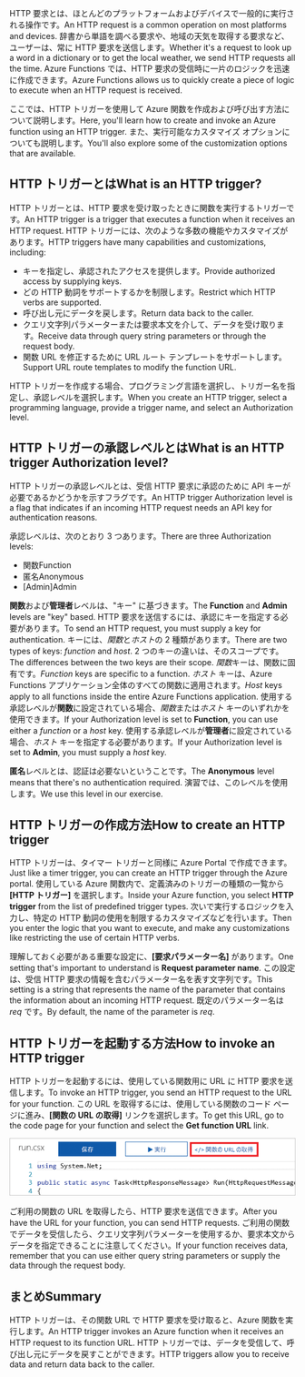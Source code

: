 <span data-ttu-id="0135b-101">HTTP 要求とは、ほとんどのプラットフォームおよびデバイスで一般的に実行される操作です。</span><span class="sxs-lookup"><span data-stu-id="0135b-101">An HTTP request is a common operation on most platforms and devices.</span></span> <span data-ttu-id="0135b-102">辞書から単語を調べる要求や、地域の天気を取得する要求など、ユーザーは、常に HTTP 要求を送信します。</span><span class="sxs-lookup"><span data-stu-id="0135b-102">Whether it's a request to look up a word in a dictionary or to get the local weather, we send HTTP requests all the time.</span></span> <span data-ttu-id="0135b-103">Azure Functions では、HTTP 要求の受信時に一片のロジックを迅速に作成できます。</span><span class="sxs-lookup"><span data-stu-id="0135b-103">Azure Functions allows us to quickly create a piece of logic to execute when an HTTP request is received.</span></span>  

<span data-ttu-id="0135b-104">ここでは、HTTP トリガーを使用して Azure 関数を作成および呼び出す方法について説明します。</span><span class="sxs-lookup"><span data-stu-id="0135b-104">Here, you'll learn how to create and invoke an Azure function using an HTTP trigger.</span></span> <span data-ttu-id="0135b-105">また、実行可能なカスタマイズ オプションについても説明します。</span><span class="sxs-lookup"><span data-stu-id="0135b-105">You'll also explore some of the customization options that are available.</span></span>

## <a name="what-is-an-http-trigger"></a><span data-ttu-id="0135b-106">HTTP トリガーとは</span><span class="sxs-lookup"><span data-stu-id="0135b-106">What is an HTTP trigger?</span></span>

<span data-ttu-id="0135b-107">HTTP トリガーとは、HTTP 要求を受け取ったときに関数を実行するトリガーです。</span><span class="sxs-lookup"><span data-stu-id="0135b-107">An HTTP trigger is a trigger that executes a function when it receives an HTTP request.</span></span> <span data-ttu-id="0135b-108">HTTP トリガーには、次のような多数の機能やカスタマイズがあります。</span><span class="sxs-lookup"><span data-stu-id="0135b-108">HTTP triggers have many capabilities and customizations, including:</span></span>

- <span data-ttu-id="0135b-109">キーを指定し、承認されたアクセスを提供します。</span><span class="sxs-lookup"><span data-stu-id="0135b-109">Provide authorized access by supplying keys.</span></span>
- <span data-ttu-id="0135b-110">どの HTTP 動詞をサポートするかを制限します。</span><span class="sxs-lookup"><span data-stu-id="0135b-110">Restrict which HTTP verbs are supported.</span></span>
- <span data-ttu-id="0135b-111">呼び出し元にデータを戻します。</span><span class="sxs-lookup"><span data-stu-id="0135b-111">Return data back to the caller.</span></span>
- <span data-ttu-id="0135b-112">クエリ文字列パラメーターまたは要求本文を介して、データを受け取ります。</span><span class="sxs-lookup"><span data-stu-id="0135b-112">Receive data through query string parameters or through the request body.</span></span>
- <span data-ttu-id="0135b-113">関数 URL を修正するために URL ルート テンプレートをサポートします。</span><span class="sxs-lookup"><span data-stu-id="0135b-113">Support URL route templates to modify the function URL.</span></span>

<span data-ttu-id="0135b-114">HTTP トリガーを作成する場合、プログラミング言語を選択し、トリガー名を指定し、承認レベルを選択します。</span><span class="sxs-lookup"><span data-stu-id="0135b-114">When you create an HTTP trigger, select a programming language, provide a trigger name, and select an Authorization level.</span></span>

## <a name="what-is-an-http-trigger-authorization-level"></a><span data-ttu-id="0135b-115">HTTP トリガーの承認レベルとは</span><span class="sxs-lookup"><span data-stu-id="0135b-115">What is an HTTP trigger Authorization level?</span></span>

<span data-ttu-id="0135b-116">HTTP トリガーの承認レベルとは、受信 HTTP 要求に承認のために API キーが必要であるかどうかを示すフラグです。</span><span class="sxs-lookup"><span data-stu-id="0135b-116">An HTTP trigger Authorization level is a flag that indicates if an incoming HTTP request needs an API key for authentication reasons.</span></span>

<span data-ttu-id="0135b-117">承認レベルは、次のとおり 3 つあります。</span><span class="sxs-lookup"><span data-stu-id="0135b-117">There are three Authorization levels:</span></span>

- <span data-ttu-id="0135b-118">関数</span><span class="sxs-lookup"><span data-stu-id="0135b-118">Function</span></span>
- <span data-ttu-id="0135b-119">匿名</span><span class="sxs-lookup"><span data-stu-id="0135b-119">Anonymous</span></span>
- <span data-ttu-id="0135b-120">[Admin]</span><span class="sxs-lookup"><span data-stu-id="0135b-120">Admin</span></span>

<span data-ttu-id="0135b-121">**関数**および**管理者**レベルは、"キー" に基づきます。</span><span class="sxs-lookup"><span data-stu-id="0135b-121">The **Function** and **Admin** levels are "key" based.</span></span> <span data-ttu-id="0135b-122">HTTP 要求を送信するには、承認にキーを指定する必要があります。</span><span class="sxs-lookup"><span data-stu-id="0135b-122">To send an HTTP request, you must supply a key for authentication.</span></span> <span data-ttu-id="0135b-123">キーには、*関数*と*ホスト*の 2 種類があります。</span><span class="sxs-lookup"><span data-stu-id="0135b-123">There are two types of keys: *function* and *host*.</span></span> <span data-ttu-id="0135b-124">2 つのキーの違いは、そのスコープです。</span><span class="sxs-lookup"><span data-stu-id="0135b-124">The differences between the two keys are their scope.</span></span> <span data-ttu-id="0135b-125">*関数*キーは、関数に固有です。</span><span class="sxs-lookup"><span data-stu-id="0135b-125">*Function* keys are specific to a function.</span></span> <span data-ttu-id="0135b-126">*ホスト* キーは、Azure Functions アプリケーション全体のすべての関数に適用されます。</span><span class="sxs-lookup"><span data-stu-id="0135b-126">*Host* keys apply to all functions inside the entire Azure Functions application.</span></span> <span data-ttu-id="0135b-127">使用する承認レベルが**関数**に設定されている場合、*関数*または*ホスト* キーのいずれかを使用できます。</span><span class="sxs-lookup"><span data-stu-id="0135b-127">If your Authorization level is set to **Function**, you can use either a *function* or a *host* key.</span></span> <span data-ttu-id="0135b-128">使用する承認レベルが**管理者**に設定されている場合、*ホスト* キーを指定する必要があります。</span><span class="sxs-lookup"><span data-stu-id="0135b-128">If your Authorization level is set to **Admin**, you must supply a *host* key.</span></span>

<span data-ttu-id="0135b-129">**匿名**レベルとは、認証は必要ないということです。</span><span class="sxs-lookup"><span data-stu-id="0135b-129">The **Anonymous** level means that there's no authentication required.</span></span> <span data-ttu-id="0135b-130">演習では、このレベルを使用します。</span><span class="sxs-lookup"><span data-stu-id="0135b-130">We use this level in our exercise.</span></span>

## <a name="how-to-create-an-http-trigger"></a><span data-ttu-id="0135b-131">HTTP トリガーの作成方法</span><span class="sxs-lookup"><span data-stu-id="0135b-131">How to create an HTTP trigger</span></span>

<span data-ttu-id="0135b-132">HTTP トリガーは、タイマー トリガーと同様に Azure Portal で作成できます。</span><span class="sxs-lookup"><span data-stu-id="0135b-132">Just like a timer trigger, you can create an HTTP trigger through the Azure portal.</span></span> <span data-ttu-id="0135b-133">使用している Azure 関数内で、定義済みのトリガーの種類の一覧から **[HTTP トリガー]** を選択します。</span><span class="sxs-lookup"><span data-stu-id="0135b-133">Inside your Azure function, you select **HTTP trigger** from the list of predefined trigger types.</span></span> <span data-ttu-id="0135b-134">次いで実行するロジックを入力し、特定の HTTP 動詞の使用を制限するカスタマイズなどを行います。</span><span class="sxs-lookup"><span data-stu-id="0135b-134">Then you enter the logic that you want to execute, and make any customizations like restricting the use of certain HTTP verbs.</span></span> 

<span data-ttu-id="0135b-135">理解しておく必要がある重要な設定に、**[要求パラメーター名]** があります。</span><span class="sxs-lookup"><span data-stu-id="0135b-135">One setting that's important to understand is **Request parameter name**.</span></span> <span data-ttu-id="0135b-136">この設定は、受信 HTTP 要求の情報を含むパラメーター名を表す文字列です。</span><span class="sxs-lookup"><span data-stu-id="0135b-136">This setting is a string that represents the name of the parameter that contains the information about an incoming HTTP request.</span></span> <span data-ttu-id="0135b-137">既定のパラメーター名は *req* です。</span><span class="sxs-lookup"><span data-stu-id="0135b-137">By default, the name of the parameter is *req*.</span></span>

## <a name="how-to-invoke-an-http-trigger"></a><span data-ttu-id="0135b-138">HTTP トリガーを起動する方法</span><span class="sxs-lookup"><span data-stu-id="0135b-138">How to invoke an HTTP trigger</span></span>

<span data-ttu-id="0135b-139">HTTP トリガーを起動するには、使用している関数用に URL に HTTP 要求を送信します。</span><span class="sxs-lookup"><span data-stu-id="0135b-139">To invoke an HTTP trigger, you send an HTTP request to the URL for your function.</span></span> <span data-ttu-id="0135b-140">この URL を取得するには、使用している関数のコード ページに進み、**[関数の URL の取得]** リンクを選択します。</span><span class="sxs-lookup"><span data-stu-id="0135b-140">To get this URL, go to the code page for your function and select the **Get function URL** link.</span></span>

![ご利用の関数の URL を探す](../media/5-function-url.png)

<span data-ttu-id="0135b-142">ご利用の関数の URL を取得したら、HTTP 要求を送信できます。</span><span class="sxs-lookup"><span data-stu-id="0135b-142">After you have the URL for your function, you can send HTTP requests.</span></span> <span data-ttu-id="0135b-143">ご利用の関数でデータを受信したら、クエリ文字列パラメーターを使用するか、要求本文からデータを指定できることに注意してください。</span><span class="sxs-lookup"><span data-stu-id="0135b-143">If your function receives data, remember that you can use either query string parameters or supply the data through the request body.</span></span>

## <a name="summary"></a><span data-ttu-id="0135b-144">まとめ</span><span class="sxs-lookup"><span data-stu-id="0135b-144">Summary</span></span>

<span data-ttu-id="0135b-145">HTTP トリガーは、その関数 URL で HTTP 要求を受け取ると、Azure 関数を実行します。</span><span class="sxs-lookup"><span data-stu-id="0135b-145">An HTTP trigger invokes an Azure function when it receives an HTTP request to its function URL.</span></span> <span data-ttu-id="0135b-146">HTTP トリガーでは、データを受信して、呼び出し元にデータを戻すことができます。</span><span class="sxs-lookup"><span data-stu-id="0135b-146">HTTP triggers allow you to receive data and return data back to the caller.</span></span>
